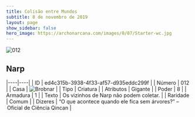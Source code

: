 ```yaml
---
title: Colisão entre Mundos
subtitle: 8 de novembro de 2019
layout: page
show_sidebar: false
hero_image: https://archonarcana.com/images/0/07/Starter-wc.jpg
---
```


![012](https://cdn.keyforgegame.com/media/card_front/pt/452_012_7JR9JJG7267_pt.png)

## Narp

|----|----|
| ID | ed4c315b-3938-4f33-af57-d935eddc299f |
| Número | 012 |
| Casa | ![Brobnar](https://archonarcana.com/images/thumb/e/e0/Brobnar.png/22px-Brobnar.png "Brobnar") |
| Tipo | Criatura |
| Atributos | Gigante |
| Poder | 8 |
| Armadura | 1 |
| Texto | Os vizinhos de Narp não podem coletar. |
| Raridade | Comum |
| Dizeres | “O que acontece quando ele fica sem árvores?” – Oficial de Ciência Qincan |